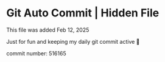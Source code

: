 # Git Auto Commit | Hidden File

This file was added Feb 12, 2025

Just for fun and keeping my daily git commit active 🤪

commit number: 516165
